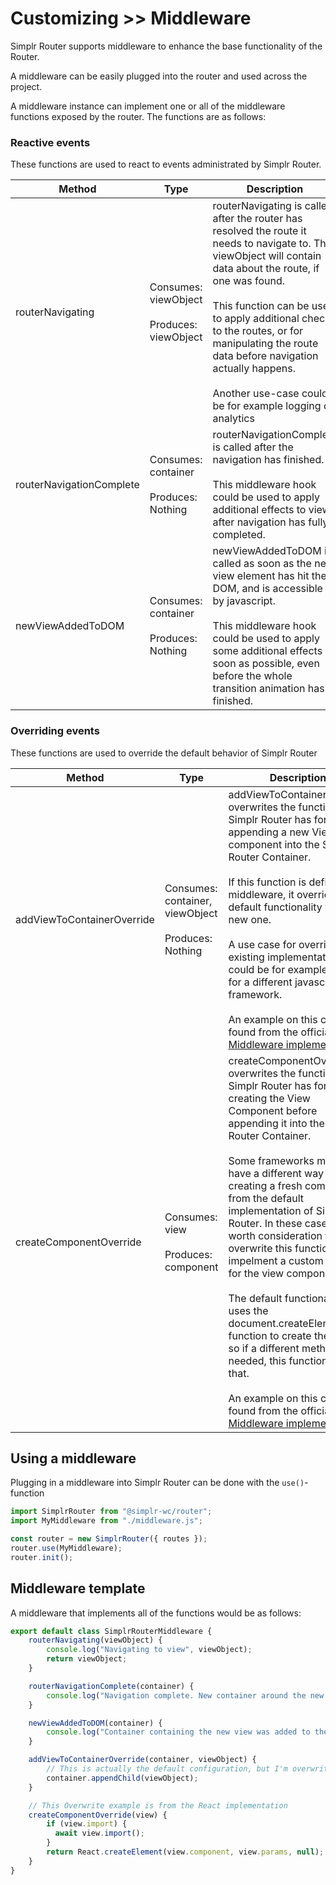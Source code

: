 # Customizing >> Middleware

Simplr Router supports middleware to enhance the base functionality of the Router.

A middleware can be easily plugged into the router and used across the project.

A middleware instance can implement one or all of the middleware functions exposed by the router. The functions are as follows:

### Reactive events

These functions are used to react to events administrated by Simplr Router.

| Method                   | Type                                               | Description                                                                                                                                                                                                                                                                                                                                                                             |
| ------------------------ | -------------------------------------------------- | --------------------------------------------------------------------------------------------------------------------------------------------------------------------------------------------------------------------------------------------------------------------------------------------------------------------------------------------------------------------------------------- |
| routerNavigating         | Consumes: viewObject <br><br> Produces: viewObject | routerNavigating is called after the router has resolved the route it needs to navigate to. The viewObject will contain data about the route, if one was found. <br><br> This function can be used to apply additional checks to the routes, or for manipulating the route data before navigation actually happens. <br><br> Another use-case could be for example logging or analytics |
| routerNavigationComplete | Consumes: container <br><br> Produces: Nothing     | routerNavigationComplete is called after the navigation has finished. <br><br> This middleware hook could be used to apply additional effects to views after navigation has fully completed.                                                                                                                                                                                            |
| newViewAddedToDOM        | Consumes: container <br><br> Produces: Nothing     | newViewAddedToDOM is called as soon as the new view element has hit the DOM, and is accessible by javascript.<br><br> This middleware hook could be used to apply some additional effects as soon as possible, even before the whole transition animation has finished.                                                                                                                 |

### Overriding events

These functions are used to override the default behavior of Simplr Router

| Method                     | Type                                                       | Description                                                                                                                                                                                                                                                                                                                                                                                                                                                                                                                                                                                                                                                                                                                                                                       |
| -------------------------- | ---------------------------------------------------------- | --------------------------------------------------------------------------------------------------------------------------------------------------------------------------------------------------------------------------------------------------------------------------------------------------------------------------------------------------------------------------------------------------------------------------------------------------------------------------------------------------------------------------------------------------------------------------------------------------------------------------------------------------------------------------------------------------------------------------------------------------------------------------------- |
| addViewToContainerOverride | Consumes: container, viewObject <br><br> Produces: Nothing | addViewToContainerOverride overwrites the functionality Simplr Router has for appending a new View component into the Simplr Router Container. <br><br> If this function is defined in a middleware, it overrides the default functionality with the new one. <br><br> A use case for overriding the existing implementation could be for example support for a different javascript framework.<br><br> An example on this can be found from the official [React Middleware implementation](https://github.com/Simplr/simplr-router-react-middleware/blob/main/react-middleware.js#L5)                                                                                                                                                                                            |
| createComponentOverride    | Consumes: view <br><br>Produces: component                 | createComponentOverride overwrites the functionality Simplr Router has for creating the View Component before appending it into the Simplr Router Container. <br><br> Some frameworks might have a different way of creating a fresh component from the default implementation of Simplr Router. In these cases it's worth consideration to overwrite this function to impelment a custom builder for the view component. <br><br> The default functionality uses the document.createElement()-function to create the view, so if a different method is needed, this function can do that. <br><br>An example on this can be found from the official [React Middleware implementation](https://github.com/Simplr/simplr-router-react-middleware/blob/main/react-middleware.js#L9) |

## Using a middleware

Plugging in a middleware into Simplr Router can be done with the `use()`-function

```javascript
import SimplrRouter from "@simplr-wc/router";
import MyMiddleware from "./middleware.js";

const router = new SimplrRouter({ routes });
router.use(MyMiddleware);
router.init();
```

## Middleware template

A middleware that implements all of the functions would be as follows:

```javascript
export default class SimplrRouterMiddleware {
    routerNavigating(viewObject) {
        console.log("Navigating to view", viewObject);
        return viewObject;
    }

    routerNavigationComplete(container) {
        console.log("Navigation complete. New container around the new view is ", container);
    }

    newViewAddedToDOM(container) {
        console.log("Container containing the new view was added to the DOM", container);
    }

    addViewToContainerOverride(container, viewObject) {
        // This is actually the default configuration, but I'm overwriting it anyway
        container.appendChild(viewObject);
    }

    // This Overwrite example is from the React implementation
    createComponentOverride(view) {
        if (view.import) {
          await view.import();
        }
        return React.createElement(view.component, view.params, null);
    }
}
```
